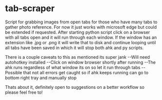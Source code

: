 # tab-scraper
Script for grabbing images from open tabs for those who have many tabs to gather photo reference. For now it just works with microsoft edge but could be extended if requested. After starting python script click on a browser with all tabs open and it will run through each window. If the window has an extension like .jpg or .png it will write that to disk and continue looping until all tabs have been saved in which it will stop both ahk and py scripts.

There is a couple caveats to this as mentioned its super jank
 --Will need autohotkey installed
 --Click on window browser shortly after running
 --The ahk runs regardless of what window its on so let it run through tabs
 --Possible that not all errors get caught so if ahk keeps running can go to bottom right tray and manually stop

Thats about it, definitely open to suggestions on a better workflow so please feel free to!


